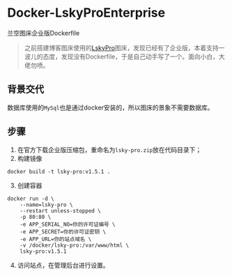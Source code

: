 # Docker-LskyProEnterprise
兰空图床企业版Dockerfile

> 之前搭建博客图床使用的[LskyPro](https://github.com/lsky-org/lsky-pro)图床，发现已经有了企业版，本着支持一波儿的态度，发现没有Dockerfile，于是自己动手写了一个。面向小白，大佬勿喷。

## 背景交代

数据库使用的`MySql`也是通过docker安装的，所以图床的景象不需要数据库。

## 步骤

1. 在官方下载企业版压缩包，重命名为`lsky-pro.zip`放在代码目录下；
2. 构建镜像

```Shell
docker build -t lsky-pro:v1.5.1 .
```
3. 创建容器

```Shell
docker run -d \
    --name=lsky-pro \
    --restart unless-stopped \
    -p 80:80 \
    -e APP_SERIAL_NO=你的许可证编号 \
	-e APP_SECRET=你的许可证密钥 \
	-e APP_URL=你的站点域名 \
    -v /docker/lsky-pro:/var/www/html \
    lsky-pro:v1.5.1
```
4. 访问站点，在管理后台进行设置。